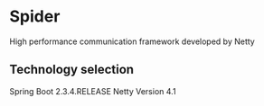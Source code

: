 # Spider
High performance communication framework developed by Netty

## Technology selection
Spring Boot       2.3.4.RELEASE
Netty Version     4.1
